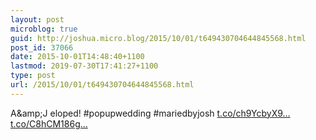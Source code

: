 ```yaml
---
layout: post
microblog: true
guid: http://joshua.micro.blog/2015/10/01/t649430704644845568.html
post_id: 37066
date: 2015-10-01T14:48:40+1100
lastmod: 2019-07-30T17:41:27+1100
type: post
url: /2015/10/01/t649430704644845568.html
---
```

A&amp;amp;J eloped! #popupwedding #mariedbyjosh [t.co/ch9YcbyX9...](http://t.co/ch9YcbyX9e) [t.co/C8hCM186g...](http://t.co/C8hCM186gf)
